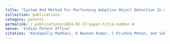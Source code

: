 ```yaml
---
title: "System And Method For Performing Adaptive Object Detection In An Autonomous Vehicle System"
collection: publications
category: patents
permalink: /_publications/2024-02-17-paper-title-number-6
venue: 'Indian Patent Office'
citation: 'Kondapally Madhavi, K Naveen Kumar, C Krishna Mohan, and Sobhan Babu, System And Method For Performing Adaptive Object Detection In An Autonomous Vehicle System, Indian Patent Office, Official journal No. 16219-274, Application no. 202541001505, Jan, 07, 2025 (filed)'
---
```


